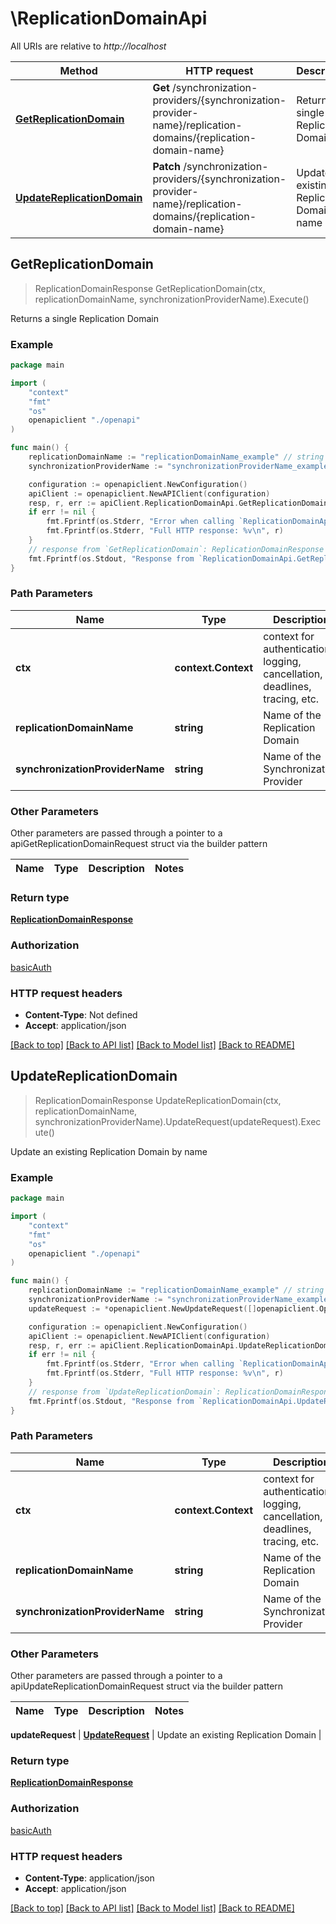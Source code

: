 # \ReplicationDomainApi

All URIs are relative to *http://localhost*

Method | HTTP request | Description
------------- | ------------- | -------------
[**GetReplicationDomain**](ReplicationDomainApi.md#GetReplicationDomain) | **Get** /synchronization-providers/{synchronization-provider-name}/replication-domains/{replication-domain-name} | Returns a single Replication Domain
[**UpdateReplicationDomain**](ReplicationDomainApi.md#UpdateReplicationDomain) | **Patch** /synchronization-providers/{synchronization-provider-name}/replication-domains/{replication-domain-name} | Update an existing Replication Domain by name



## GetReplicationDomain

> ReplicationDomainResponse GetReplicationDomain(ctx, replicationDomainName, synchronizationProviderName).Execute()

Returns a single Replication Domain

### Example

```go
package main

import (
    "context"
    "fmt"
    "os"
    openapiclient "./openapi"
)

func main() {
    replicationDomainName := "replicationDomainName_example" // string | Name of the Replication Domain
    synchronizationProviderName := "synchronizationProviderName_example" // string | Name of the Synchronization Provider

    configuration := openapiclient.NewConfiguration()
    apiClient := openapiclient.NewAPIClient(configuration)
    resp, r, err := apiClient.ReplicationDomainApi.GetReplicationDomain(context.Background(), replicationDomainName, synchronizationProviderName).Execute()
    if err != nil {
        fmt.Fprintf(os.Stderr, "Error when calling `ReplicationDomainApi.GetReplicationDomain``: %v\n", err)
        fmt.Fprintf(os.Stderr, "Full HTTP response: %v\n", r)
    }
    // response from `GetReplicationDomain`: ReplicationDomainResponse
    fmt.Fprintf(os.Stdout, "Response from `ReplicationDomainApi.GetReplicationDomain`: %v\n", resp)
}
```

### Path Parameters


Name | Type | Description  | Notes
------------- | ------------- | ------------- | -------------
**ctx** | **context.Context** | context for authentication, logging, cancellation, deadlines, tracing, etc.
**replicationDomainName** | **string** | Name of the Replication Domain | 
**synchronizationProviderName** | **string** | Name of the Synchronization Provider | 

### Other Parameters

Other parameters are passed through a pointer to a apiGetReplicationDomainRequest struct via the builder pattern


Name | Type | Description  | Notes
------------- | ------------- | ------------- | -------------



### Return type

[**ReplicationDomainResponse**](ReplicationDomainResponse.md)

### Authorization

[basicAuth](../README.md#basicAuth)

### HTTP request headers

- **Content-Type**: Not defined
- **Accept**: application/json

[[Back to top]](#) [[Back to API list]](../README.md#documentation-for-api-endpoints)
[[Back to Model list]](../README.md#documentation-for-models)
[[Back to README]](../README.md)


## UpdateReplicationDomain

> ReplicationDomainResponse UpdateReplicationDomain(ctx, replicationDomainName, synchronizationProviderName).UpdateRequest(updateRequest).Execute()

Update an existing Replication Domain by name

### Example

```go
package main

import (
    "context"
    "fmt"
    "os"
    openapiclient "./openapi"
)

func main() {
    replicationDomainName := "replicationDomainName_example" // string | Name of the Replication Domain
    synchronizationProviderName := "synchronizationProviderName_example" // string | Name of the Synchronization Provider
    updateRequest := *openapiclient.NewUpdateRequest([]openapiclient.Operation{*openapiclient.NewOperation(openapiclient.EnumOperation("add"), "Path_example")}) // UpdateRequest | Update an existing Replication Domain

    configuration := openapiclient.NewConfiguration()
    apiClient := openapiclient.NewAPIClient(configuration)
    resp, r, err := apiClient.ReplicationDomainApi.UpdateReplicationDomain(context.Background(), replicationDomainName, synchronizationProviderName).UpdateRequest(updateRequest).Execute()
    if err != nil {
        fmt.Fprintf(os.Stderr, "Error when calling `ReplicationDomainApi.UpdateReplicationDomain``: %v\n", err)
        fmt.Fprintf(os.Stderr, "Full HTTP response: %v\n", r)
    }
    // response from `UpdateReplicationDomain`: ReplicationDomainResponse
    fmt.Fprintf(os.Stdout, "Response from `ReplicationDomainApi.UpdateReplicationDomain`: %v\n", resp)
}
```

### Path Parameters


Name | Type | Description  | Notes
------------- | ------------- | ------------- | -------------
**ctx** | **context.Context** | context for authentication, logging, cancellation, deadlines, tracing, etc.
**replicationDomainName** | **string** | Name of the Replication Domain | 
**synchronizationProviderName** | **string** | Name of the Synchronization Provider | 

### Other Parameters

Other parameters are passed through a pointer to a apiUpdateReplicationDomainRequest struct via the builder pattern


Name | Type | Description  | Notes
------------- | ------------- | ------------- | -------------


 **updateRequest** | [**UpdateRequest**](UpdateRequest.md) | Update an existing Replication Domain | 

### Return type

[**ReplicationDomainResponse**](ReplicationDomainResponse.md)

### Authorization

[basicAuth](../README.md#basicAuth)

### HTTP request headers

- **Content-Type**: application/json
- **Accept**: application/json

[[Back to top]](#) [[Back to API list]](../README.md#documentation-for-api-endpoints)
[[Back to Model list]](../README.md#documentation-for-models)
[[Back to README]](../README.md)

